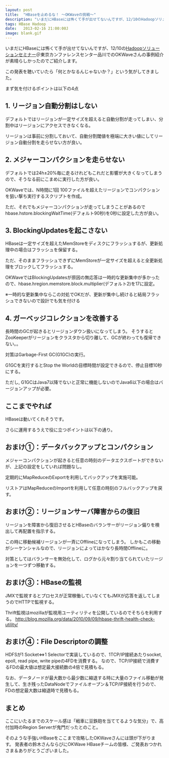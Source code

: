 ```yaml
---
layout: post
title:  "HBaseを止めるな！ ～OKWaveの挑戦～"
description: "いまだにHBaseには怖くて手が出せてないんですが、12/10のHadoopソリューションセミナー＠東京カンファレンスセンター品川でのOKWaveさんの事例紹介が素晴らしかったのでご紹介します。"
tags: HBase Hadoop
date:   2013-02-16 21:00:00J
image: blank.gif
---
```


いまだにHBaseには怖くて手が出せてないんですが、12/10の[Hadoopソリューションセミナー](http://oss.nttdata.co.jp/hadoop/event/201212/)＠東京カンファレンスセンター品川でのOKWaveさんの事例紹介が素晴らしかったのでご紹介します。

この発表を聴いていたら「何とかなるんじゃないか？」という気がしてきました。

まず気を付けるポイントは以下の4点

## 1. リージョン自動分割はしない

デフォルトではリージョンが一定サイズを超えると自動分割が走ってしまい、分割中はリージョンにアクセスできなくなる。

リージョンは事前に分割しておいて、自動分割閾値を極端に大きい値にしてリージョン自動分割を走らせない方が良い。

## 2. メジャーコンパクションを走らせない

デフォルトでは24h±20%毎に走るけれどもこれだと影響が大きくなってしまうので、そうなる前にこまめに実行した方が良い。

OKWaveでは、N時間に1回 100ファイルを超えたリージョンでコンパクションを狙い撃ち実行するスクリプトを作成。

ただ、それでもメジャーコンパクションが走ってしまうことがあるのでhbase.hstore.blockingWaitTime(デフォルト90秒)を0秒に設定した方が良い。

## 3. BlockingUpdatesを起こさない

HBaseは一定サイズを超えたMemStoreをディスクにフラッシュするが、更新処理中の場合はフラッシュを保留する。

ただ、そのままフラッシュできずにMemStoreが一定サイズを超えると全更新処理をブロックしてフラッシュする。

OKWaveではBlockingUpdatesが原因の無応答は一時的な更新集中が多かったので、hbase.hregion.memstore.block.multiplier(デフォルト2)を17に設定。

※一時的な更新集中ならこの対処でOKだが、更新が集中し続けると結局フラッシュできないので設計でも気を付ける

## 4. ガーベッジコレクションを改善する

長時間のGCが起きるとリージョンダウン扱いになってしまう。
そうするとZooKeeperがリージョンをクラスタから切り離して、GCが終わっても復帰できない。。

対策はGarbage-First GC(G1GC)の実行。

G1GCを実行するとStop the Worldの目標時間が設定できるので、停止目標10秒にする。

ただし, G1GCはJava7以降でないと正常に機能しないのでJava6以下の場合はバージョンアップが必要。

## ここまでやれば

HBaseは動いてくれそうです。

さらに運用するうえで役に立つポイントは以下の通り。

## おまけ①：データバックアップとコンパクション

メジャーコンパクションが起きると任意の時刻のデータエクスポートができないが、上記の設定をしていれば問題なし。

定期的にMapReduceのExportを利用してバックアップを実施可能。

リストアはMapReduceのImportを利用して任意の時刻のフルバックアップを戻す。

## おまけ②：リージョンサーバ障害からの復旧

リージョンを障害から復旧させるとHBaseのバランサーがリージョン偏りを検出して再配置を指示する。

この時に移動候補リージョンが一斉にOfflineになってしまう。
しかもこの移動がシーケンシャルなので、リージョンによってはかなり長時間Offlineに。

対策としてはバランサーを無効化して、ログから元々割り当てられていたリージョンを一つずつ移動する。

## おまけ③：HBaseの監視

JMXで監視するとプロセスが正常稼働していなくてもJMXが応答を返してしまうのでHTTPで監視する。

Thrift監視はmozillaが監視用ユーティリティを公開しているのでそちらを利用する。
<http://blog.mozilla.org/data/2010/09/09/hbase-thrift-health-check-utility/>

## おまけ④：File Descriptorの調整

HDFSが1 Socket⇔1 Selectorで実装しているので、1TCP/IP接続あたりsocket, epoll, read pipe, write pipeの4FDを消費する。
なので、TCP/IP接続で消費するFDの最大値は想定最大接続数の4倍で見積もる。

なお、データノードが最大数から最少数に縮退する時に大量のファイル移動が発生して、生き残ったDataNodeでファイルオープン＆TCP/IP接続を行うので、FDの想定最大数は縮退時で見積もる。

## まとめ

ここにいたるまでのスケール感は「戦車に豆鉄砲を当ててるような気分」で、高付加時のRegion Serverが鬼門だったとのこと。

そのような手強いHBaseをここまで攻略したOKWaveさんには頭が下がります。
発表者の鈴木さんならびにOKWave HBaseチームの皆様、ご発表おつかれさま＆ありがとうございました。
